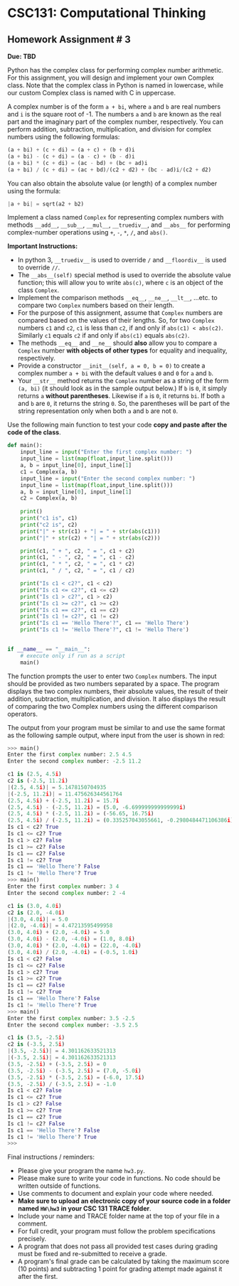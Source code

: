 # CSC131: Computational Thinking 
## Homework Assignment # 3 
**Due: TBD**

Python has the complex class for performing complex number arithmetic. For this assignment, you will design and implement your own Complex class. Note that the complex class in Python is named in lowercase, while our custom Complex class is named with C in uppercase.

A complex number is of the form `a + bi`, where `a` and `b` are real numbers and `i` is the square root of -1. The numbers `a` and `b` are known as the real part and the imaginary part of the complex number, respectively. You can perform addition, subtraction, multiplication, and division for complex numbers using the following formulas:

```python
(a + bi) + (c + di) = (a + c) + (b + d)i 
(a + bi) - (c + di) = (a - c) + (b - d)i 
(a + bi) * (c + di) = (ac - bd) + (bc + ad)i 
(a + bi) / (c + di) = (ac + bd)/(c2 + d2) + (bc - ad)i/(c2 + d2) 
```

You can also obtain the absolute value (or length) of a complex number using the formula:

```python
|a + bi| = sqrt(a2 + b2)
```

Implement a class named `Complex` for representing complex numbers with methods `__add__`, `__sub__`, `__mul__`, `__truediv__`, and `__abs__` for performing complex-number operations using `+`, `-`, `*`, `/`, and `abs()`. 

**Important Instructions:** 
 * In python 3, `__truediv__` is used to override `/` and `__floordiv__` is used to override `//`. 
 * The `__abs__(self)` special method is used to override the absolute value function; this will allow you to write `abs(c)`, where `c` is an object of the class `Complex`. 
 * Implement the comparison methods `__eq__`,  `__ne__`, `__lt__`, ...etc.  to compare two `Complex` numbers based on their length. 
 * For the purpose of this assignment, assume that `Complex` numbers are compared based on the values of their lengths. So, for two `Complex` numbers `c1` and `c2`, `c1` is less than `c2`, if and only if `abs(c1) < abs(c2)`. Similarly `c1` equals `c2` if and only if `abs(c1)` equals `abs(c2)`. 
 * The methods `__eq__` and  `__ne__` should **also** allow you to compare a `Complex` number **with objects of other types** for equality and inequality, respectively.
 * Provide a constructor `__init__(self, a = 0, b = 0)` to create a complex number `a + bi` with the default values `0` and `0` for `a` and `b`. 
 * Your `__str__` method returns the `Complex` number as a string of the form `(a, bi)` (it should look as in the sample output below.) If `b` is `0`, it simply returns `a` **without parentheses**. Likewise if `a` is `0`, it returns `bi`. If both `a` and `b` are `0`, it returns the string `0`. So, the parentheses will be part of the string representation only when both `a` and `b` are not `0`.

Use the following main function to test your code **copy and paste after the code of the class**.

```python
def main():
    input_line = input("Enter the first complex number: ")
    input_line = list(map(float,input_line.split()))
    a, b = input_line[0], input_line[1]
    c1 = Complex(a, b)
    input_line = input("Enter the second complex number: ")
    input_line = list(map(float,input_line.split()))
    a, b = input_line[0], input_line[1]
    c2 = Complex(a, b)
    
    print()
    print("c1 is", c1)
    print("c2 is", c2)
    print("|" + str(c1) + "| = " + str(abs(c1)))
    print("|" + str(c2) + "| = " + str(abs(c2)))

    print(c1, " + ", c2, " = ", c1 + c2)
    print(c1, " - ", c2, " = ", c1 - c2)
    print(c1, " * ", c2, " = ", c1 * c2)
    print(c1, " / ", c2, " = ", c1 / c2)

    print("Is c1 < c2?", c1 < c2)
    print("Is c1 <= c2?", c1 <= c2)
    print("Is c1 > c2?", c1 > c2)
    print("Is c1 >= c2?", c1 >= c2)
    print("Is c1 == c2?", c1 == c2)
    print("Is c1 != c2?", c1 != c2)
    print("Is c1 == 'Hello There'?", c1 == 'Hello There')
    print("Is c1 != 'Hello There'?", c1 != 'Hello There')
    

if __name__ == "__main__":
    # execute only if run as a script
    main()
```

The function prompts the user to enter two `Complex` numbers. The input should be provided as two numbers separated by a space. The program displays the two complex numbers, their absolute values, the result of their addition, subtraction, multiplication, and division. It also displays the result of comparing the two Complex numbers using the different comparison operators.

The output from your program must be similar to and use the same format as the following sample output, where input from the user is shown in red:

```python
>>> main()
Enter the first complex number: 2.5 4.5
Enter the second complex number: -2.5 11.2

c1 is (2.5, 4.5i)
c2 is (-2.5, 11.2i)
|(2.5, 4.5i)| = 5.1478150704935
|(-2.5, 11.2i)| = 11.475626344561764
(2.5, 4.5i) + (-2.5, 11.2i) = 15.7i
(2.5, 4.5i) - (-2.5, 11.2i) = (5.0, -6.699999999999999i)
(2.5, 4.5i) * (-2.5, 11.2i) = (-56.65, 16.75i)
(2.5, 4.5i) / (-2.5, 11.2i) = (0.335257043055661, -0.2980484471106386i)
Is c1 < c2? True
Is c1 <= c2? True
Is c1 > c2? False
Is c1 >= c2? False
Is c1 == c2? False
Is c1 != c2? True
Is c1 == 'Hello There'? False
Is c1 != 'Hello There'? True
>>> main()
Enter the first complex number: 3 4
Enter the second complex number: 2 -4

c1 is (3.0, 4.0i)
c2 is (2.0, -4.0i)
|(3.0, 4.0i)| = 5.0
|(2.0, -4.0i)| = 4.47213595499958
(3.0, 4.0i) + (2.0, -4.0i) = 5.0
(3.0, 4.0i) - (2.0, -4.0i) = (1.0, 8.0i)
(3.0, 4.0i) * (2.0, -4.0i) = (22.0, -4.0i)
(3.0, 4.0i) / (2.0, -4.0i) = (-0.5, 1.0i)
Is c1 < c2? False
Is c1 <= c2? False
Is c1 > c2? True
Is c1 >= c2? True
Is c1 == c2? False
Is c1 != c2? True
Is c1 == 'Hello There'? False
Is c1 != 'Hello There'? True
>>> main()
Enter the first complex number: 3.5 -2.5
Enter the second complex number: -3.5 2.5

c1 is (3.5, -2.5i)
c2 is (-3.5, 2.5i)
|(3.5, -2.5i)| = 4.301162633521313
|(-3.5, 2.5i)| = 4.301162633521313
(3.5, -2.5i) + (-3.5, 2.5i) = 0
(3.5, -2.5i) - (-3.5, 2.5i) = (7.0, -5.0i)
(3.5, -2.5i) * (-3.5, 2.5i) = (-6.0, 17.5i)
(3.5, -2.5i) / (-3.5, 2.5i) = -1.0
Is c1 < c2? False
Is c1 <= c2? True
Is c1 > c2? False
Is c1 >= c2? True
Is c1 == c2? True
Is c1 != c2? False
Is c1 == 'Hello There'? False
Is c1 != 'Hello There'? True
>>> 
```

Final instructions / reminders:

 * Please give your program the name `hw3.py`. 
 * Please make sure to write your code in functions. No code should be written outside of functions. 
 * Use comments to document and explain your code where needed. 
 * **Make sure to upload an electronic copy of your source code in a folder named `HW\hw3` in your CSC 131 TRACE folder**. 
 * Include your name and TRACE folder name at the top of your file in a comment. 
 * For full credit, your program must follow the problem specifications precisely. 
 * A program that does not pass all provided test cases during grading must be fixed and re-submitted to receive a grade. 
 * A program's final grade can be calculated by taking the maximum score (10 points) and subtracting 1 point for grading attempt made against it after the first.